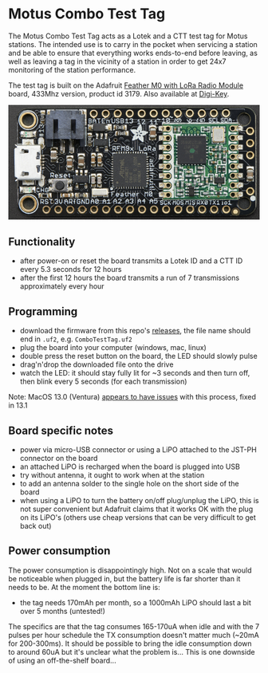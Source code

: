 Motus Combo Test Tag
====================

The Motus Combo Test Tag acts as a Lotek and a CTT test tag for Motus stations.
The intended use is to carry in the pocket when servicing a station and be able to ensure that
everything works ends-to-end before leaving, as well as leaving a tag in the vicinity of a
station in order to get 24x7 monitoring of the station performance.

The test tag is built on the Adafruit
[Feather M0 with LoRa Radio Module](https://learn.adafruit.com/adafruit-feather-m0-radio-with-lora-radio-module/overview)
board, 433Mhz version, product id 3179.
Also available at [Digi-Key](https://www.digikey.com/en/products/detail/adafruit-industries-llc/3179/6098604).

![Adafruit product 3179](Adafruit_3179.png)

Functionality
-------------

- after power-on or reset the board transmits a Lotek ID and a CTT ID every 5.3 seconds for 12 hours
- after the first 12 hours the board transmits a run of 7 transmissions approximately every hour

Programming
-----------

- download the firmware from this repo's [releases](https://github.com/tve/motus-test-tags/releases),
  the file name should end in `.uf2`, e.g. `ComboTestTag.uf2`
- plug the board into your computer (windows, mac, linux)
- double press the reset button on the board, the LED should slowly pulse
- drag'n'drop the downloaded file onto the drive
- watch the LED: it should stay fully lit for ~3 seconds and then turn off, then blink
  every 5 seconds (for each transmission)

Note: MacOS 13.0 (Ventura) [appears to have issues](https://blog.adafruit.com/2022/10/31/uploading-uf2-files-with-macos-13-0-ventura-apple-microbit_edu-raspberry_pi-circuitpython/)
  with this process, fixed in 13.1

Board specific notes
--------------------

- power via micro-USB connector or using a LiPO attached to the JST-PH connector on the board
- an attached LiPO is recharged when the board is plugged into USB
- try without antenna, it ought to work when at the station
- to add an antenna solder to the single hole on the short side of the board
- when using a LiPO to turn the battery on/off plug/unplug the LiPO, this is not super convenient
  but Adafruit claims that it works OK with the plug on its LiPO's (others use cheap versions that
  can be very difficult to get back out)

Power consumption
-----------------

The power consumption is disappointingly high. Not on a scale that would be noticeable when
plugged in, but the battery life is far shorter than it needs to be.
At the moment the bottom line is:

- the tag needs 170mAh per month, so a 1000mAh LiPO should last a bit over 5 months (untested!)

The specifics are that the tag consumes 165-170uA when idle and with the 7 pulses per hour schedule
the TX consumption doesn't matter much (~20mA for 200-300ms). It should be possible to bring the
idle consumption down to around 60uA but it's unclear what the problem is...
This is one downside of using an off-the-shelf board...

